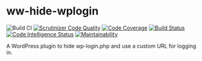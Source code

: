 # ww-hide-wplogin

![Build CI](https://github.com/sjinks/ww-hide-wplogin/workflows/Build%20CI/badge.svg)
[![Scrutinizer Code Quality](https://scrutinizer-ci.com/g/sjinks/ww-hide-wplogin/badges/quality-score.png?b=master)](https://scrutinizer-ci.com/g/sjinks/ww-hide-wplogin/?branch=master)
[![Code Coverage](https://scrutinizer-ci.com/g/sjinks/ww-hide-wplogin/badges/coverage.png?b=master)](https://scrutinizer-ci.com/g/sjinks/ww-hide-wplogin/?branch=master)
[![Build Status](https://scrutinizer-ci.com/g/sjinks/ww-hide-wplogin/badges/build.png?b=master)](https://scrutinizer-ci.com/g/sjinks/ww-hide-wplogin/build-status/master)
[![Code Intelligence Status](https://scrutinizer-ci.com/g/sjinks/ww-hide-wplogin/badges/code-intelligence.svg?b=master)](https://scrutinizer-ci.com/code-intelligence)
[![Maintainability](https://api.codeclimate.com/v1/badges/234bd3314950622646de/maintainability)](https://codeclimate.com/github/sjinks/ww-hide-wplogin/maintainability)

A WordPress plugin to hide wp-login.php and use a custom URL for logging in.
